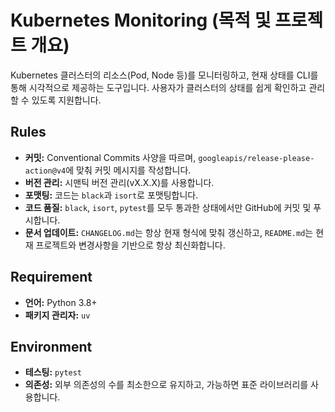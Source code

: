 # Kubernetes Monitoring (목적 및 프로젝트 개요)

Kubernetes 클러스터의 리소스(Pod, Node 등)를 모니터링하고, 현재 상태를 CLI를 통해 시각적으로 제공하는 도구입니다. 사용자가 클러스터의 상태를 쉽게 확인하고 관리할 수 있도록 지원합니다.

## Rules

- **커밋:** Conventional Commits 사양을 따르며, `googleapis/release-please-action@v4`에 맞춰 커밋 메시지를 작성합니다.
- **버전 관리:** 시맨틱 버전 관리(vX.X.X)를 사용합니다.
- **포맷팅:** 코드는 `black`과 `isort`로 포맷팅합니다.
- **코드 품질:** `black`, `isort`, `pytest`를 모두 통과한 상태에서만 GitHub에 커밋 및 푸시합니다.
- **문서 업데이트:** `CHANGELOG.md`는 항상 현재 형식에 맞춰 갱신하고, `README.md`는 현재 프로젝트와 변경사항을 기반으로 항상 최신화합니다.

## Requirement

- **언어:** Python 3.8+
- **패키지 관리자:** `uv`

## Environment

- **테스팅:** `pytest`
- **의존성:** 외부 의존성의 수를 최소한으로 유지하고, 가능하면 표준 라이브러리를 사용합니다.
